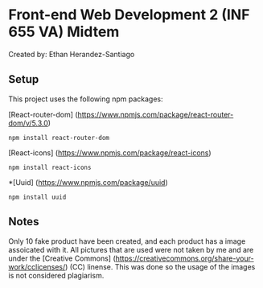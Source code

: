 # Front-end Web Development 2 (INF 655 VA) Midtem
Created by: Ethan Herandez-Santiago
## Setup
This project uses the following npm packages:

[React-router-dom] (https://www.npmjs.com/package/react-router-dom/v/5.3.0)

```npm install react-router-dom```

[React-icons] (https://www.npmjs.com/package/react-icons)

```npm install react-icons```

*[Uuid] (https://www.npmjs.com/package/uuid)

```npm install uuid```

## Notes
Only 10 fake product have been created, and each product has a image assoicated with it. All pictures that are used were not taken by me and are under the [Creative Commons] (https://creativecommons.org/share-your-work/cclicenses/) (CC) linense. This was done so the usage of the images is not considered plagiarism.